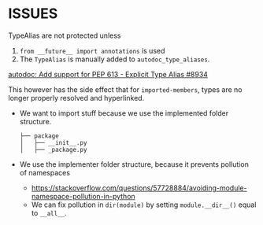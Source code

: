 # ISSUES

TypeAlias are not protected unless

1. `from __future__ import annotations` is used
2. The `TypeAlias` is manually added to `autodoc_type_aliases`.

[autodoc: Add support for PEP 613 - Explicit Type Alias #8934
](https://github.com/sphinx-doc/sphinx/issues/8934)

This however has the side effect that for `imported-members`, types are no longer properly resolved and hyperlinked.

- We want to import stuff because we use the implemented folder structure.

  ```
  ├── package
  │   ├── __init__.py
  │   ├── _package.py
  ```

- We use the implementer folder structure, because it prevents pollution of namespaces
  - https://stackoverflow.com/questions/57728884/avoiding-module-namespace-pollution-in-python
  - We can fix pollution in `dir(module)` by setting `module.__dir__()` equal to `__all__`.
